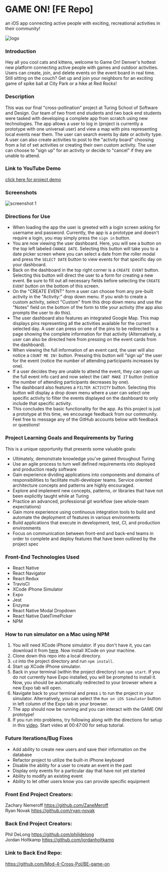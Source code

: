 # GAME ON! [FE Repo]
an iOS app connecting active people with exciting, recreational activities in their community!

![logo](https://user-images.githubusercontent.com/53405028/79399821-97868a00-7f41-11ea-9f51-c88389a9d84d.png)

### Introduction
Hey all you cool cats and kittens, welcome to Game On! Denver's hottest new platform connecting active people with games and outdoor activities. Users can create, join, and delete events on the event board in real time. Still sitting on the couch? Get up and join your neighbors for an exciting game of spike ball at City Park or a hike at Red Rocks!

### Description
This was our final "cross-pollination" project at Turing School of Software and Design. Our team of two front end students and two back end students were tasked with developing a complete app from scratch using new technologies. The app allows a user to log in (project is currently a prototype with one universal user) and view a map with pins representing local events near them. The user can search events by date or activity type. A user can also create activities to post to the "activity board" choosing from a list of set activities or creating their own custom activity. The user can choose to "sign up" for an activity or decide to "cancel" if they are unable to attend.

### Link to YouTube Demo

[click here for project demo](https://www.youtube.com/watch?v=_E9j8tXz8e4&feature=share&fbclid=IwAR1W86DaTGrS4QtOQ0HuCzJv6_t4FWFpXdG4aa_c1_j_CG7oqXR0uHlgDYA)

### Screenshots
![screenshot 1](https://user-images.githubusercontent.com/53405028/79586880-f9a0d580-808e-11ea-9f5b-ffd7696eb129.png)

### Directions for Use
- When loading the app the user is greeted with a login screen asking for username and password. Currently, the app is a prototype and doesn't require a login, you may simply press the `sign in` button.
- You are now viewing the user dashboard. Here, you will see a button on the top left labeled `CHANGE DATE`. Selecting this button will take you to a date picker screen where you can select a date from the roller modal and press the `SELECT DATE` button to view events for that specific day on your dashboard.
- Back on the dashboard in the top right corner is a `CREATE EVENT` button. Selecting this button will direct the user to a form for creating a new event. Be sure to fill out all necessary fields before selecting the `CREATE EVENT` button on the bottom of this screen.
- On the "CREATE EVENT" form a user can choose from any pre-built activity in the "Activity:" drop down menu. If you wish to create a custom activity, select "Custom" from this drop down menu and use the "Notes" field on the bottom of the form to title your activity (the app also prompts the user to do this).
- The user dashboard also features an integrated Google Map. This map displays pins representing all the activities available for the current selected day. A user can press on one of the pins to be redirected to a page showing the complete information for that activity (Alternatively, a user can also be directed here from pressing on the event cards from the dashboard).
- When viewing the full information of an event card, the user will also notice a `COUNT ME IN!` button. Pressing this button will "sign up" the user for the event (notice the number of attending participants increases by one).
- If a user decides they are unable to attend the event, they can open up the full event info card and now select the `CANT MAKE IT` button (notice the number of attending participants decreases by one).
- The dashboard also features a `FILTER ACTIVITY` button. Selecting this button will display a drop down menu where a user can select one specific activity to filter the events displayed on the dashboard to only include that specific activity.
- This concludes the basic functionality for the app. As this project is just a prototype at this time, we encourage feedback from our community. Feel free to message any of the GitHub accounts below with feedback or questions!

### Project Learning Goals and Requirements by Turing
This is a unique opportunity that presents some valuable goals:
- Ultimately, demonstrate knowledge you’ve gained throughout Turing
- Use an agile process to turn well defined requirements into deployed and production ready software
- Gain experience dividing applications into components and domains of responsibilities to facilitate multi-developer teams. Service oriented architecture concepts and patterns are highly encouraged.
- Explore and implement new concepts, patterns, or libraries that have not been explicitly taught while at Turing
- Practice an advanced, professional git workflow (see whole-team expectations)
- Gain more experience using continuous integration tools to build and automate the deployment of features in various environments
- Build applications that execute in development, test, CI, and production environments
- Focus on communication between front-end and back-end teams in order to complete and deploy features that have been outlined by the project spec

### Front-End Technologies Used
- React Native
- React Navigator
- React Redux
- TravisCI
- XCode iPhone Simulator
- Expo
- Jest
- Enzyme
- React Native Modal Dropdown
- React Native DateTimePicker
- NPM

### How to run simulator on a Mac using NPM
1. You will need XCode iPhone simulator. If you don't have it, you can download it from [here](https://apps.apple.com/us/app/xcode/id497799835?mt=12). Now install XCode on your machine.
2. Clone down this repo into a local directory.
3. `cd` into the project directory and run `npm install`.
4. Start up XCode iPhone simulator.
5. Back in your terminal (within the project directory) run `npm start`. If you do not currently have Expo installed, you will be prompted to install it. Now, you should be automatically redirected to your browser where a new Expo tab will open.
6. Navigate back to your terminal and press `i` to run the project in your simulator. Alternatively, you can select the `Run on iOS Simulator` button in left column of the Expo tab in your browser.
7. The app should now be running and you can interact with the GAME ON! prototype!
8. If you run into problems, try following along with the directions for setup in this [video](https://www.youtube.com/watch?v=qSRrxpdMpVc&t=3495s). Start video at 00:47:00 for setup tutorial.

### Future Iterations/Bug Fixes
- Add ability to create new users and save their information on the database
- Refactor project to utilize the built-in iPhone keyboard
- Disable the ability for a user to create an event in the past
- Display only events for a particular day that have not yet started
- Ability to modify an existing event
- Ability to let other users know you can provide specific equipment

### Front End Project Creators:
Zachary Nemeroff https://github.com/ZaneMeroff<br>
Ryan Novak https://github.com/ryan-novak

### Back End Project Creators:
Phil DeLong https://github.com/philjdelong<br>
Jordan Holtkamp https://github.com/jordanholtkamp

### Link to Back End Repo:
https://github.com/Mod-4-Cross-Pol/BE-game-on
